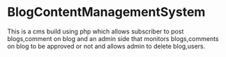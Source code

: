 # BlogContentManagementSystem
This is a cms build using php which allows subscriber to post blogs,comment on blog and an admin side that monitors blogs,comments on blog to be approved or not and allows admin to delete blog,users.
